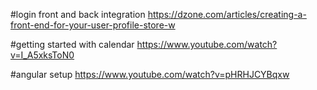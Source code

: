 #login front and back integration
https://dzone.com/articles/creating-a-front-end-for-your-user-profile-store-w

#getting started with calendar
https://www.youtube.com/watch?v=I_A5xksToN0

#angular setup
https://www.youtube.com/watch?v=pHRHJCYBqxw

